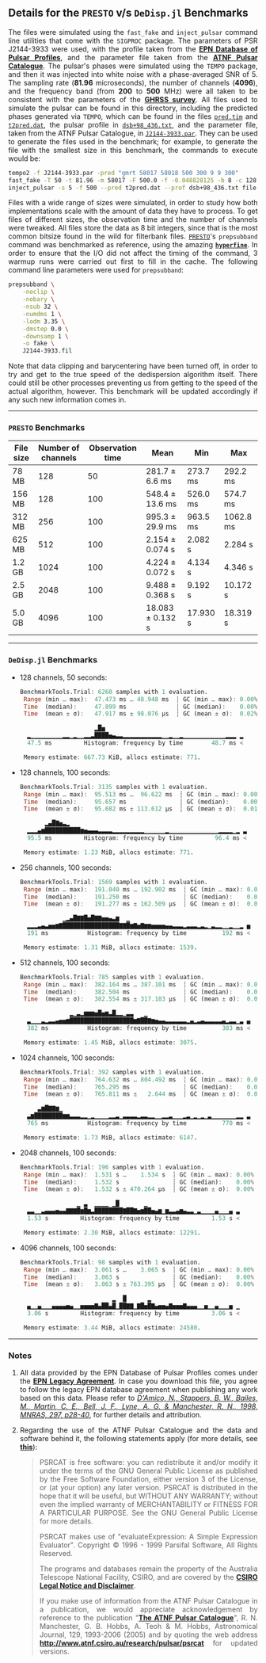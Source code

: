 ## Details for the `PRESTO` v/s `DeDisp.jl` Benchmarks

<div align="justify">

The files were simulated using the `fast_fake` and `inject_pulsar` command line
utilities that come with the `SIGPROC` package. The parameters of PSR J2144-3933
were used, with the profile taken from the [**EPN Database of Pulsar
Profiles**][epn], and the parameter file taken from the [**ATNF Pulsar
Catalogue**][atnf]. The pulsar's phases were simulated using the `TEMPO`
package, and then it was injected into white noise with a phase-averaged SNR of
5. The sampling rate (**81.96** microseconds), the number of channels
   (**4096**), and the frequency band (from **200** to **500** MHz) were all
   taken to be consistent with the parameters of the [**GHRSS survey**][ghrss].
   All files used to simulate the pulsar can be found in this directory,
   including the predicted phases generated via `TEMPO`, which can be found in
   the files [`pred.tim`](pred.tim) and [`t2pred.dat`](t2pred.dat), the pulsar
   profile in [`dsb+98_436.txt`](dsb+98_436.txt), and the parameter file, taken
   from the ATNF Pulsar Catalogue, in [`J2144-3933.par`](J2144-3933.par). They
   can be used to generate the files used in the benchmark; for example, to
   generate the file with the smallest size in this benchmark, the commands to
   execute would be:

```bash
tempo2 -f J2144-3933.par -pred "gmrt 58017 58018 500 300 9 9 300"
fast_fake -T 50 -t 81.96 -m 58017 -F 500.0 -f -0.048828125 -b 8 -c 128 >> noise.fil
inject_pulsar -s 5 -f 500 --pred t2pred.dat --prof dsb+98_436.txt file.fil > J2144-3933.fil
```

Files with a wide range of sizes were simulated, in order to study how both
implementations scale with the amount of data they have to process. To get files
of different sizes, the observation time and the number of channels were
tweaked. All files store the data as 8 bit integers, since that is the most
common bitsize found in the wild for filterbank files. [`PRESTO`][presto]'s
`prepsubband` command was benchmarked as reference, using the amazing
[**`hyperfine`**][hyperfine]. In order to ensure that the I/O did not affect the
timing of the command, 3 warmup runs were carried out first to fill in the
cache. The following command line parameters were used for `prepsubband`:

```bash
prepsubband \
    -noclip \
    -nobary \
    -nsub 32 \
    -numdms 1 \
    -lodm 3.35 \
    -dmstep 0.0 \
    -downsamp 1 \
    -o fake \
    J2144-3933.fil
```

Note that data clipping and barycentering have been turned off, in order to try
and get to the true speed of the dedispersion algorithm itself. There could
still be other processes preventing us from getting to the speed of the actual
algorithm, however. This benchmark will be updated accordingly if any such new
information comes in.

<hr style="border-width:5px"/>

### `PRESTO` Benchmarks

<div align="center">

|  File size  |  Number of channels  |  Observation time  |       Mean       |     Min    |    Max    |
|-------------|----------------------|--------------------|------------------|------------|-----------|
|     78 MB   |         128          |          50        |  281.7 ± 6.6 ms  |  273.7 ms  | 292.2 ms  |
|    156 MB   |         128          |         100        |  548.4 ± 13.6 ms |  526.0 ms  | 574.7 ms  |
|    312 MB   |         256          |         100        |  995.3 ± 29.9 ms |  963.5 ms  | 1062.8 ms |
|    625 MB   |         512          |         100        |  2.154 ± 0.074 s |  2.082 s   | 2.284 s   |
|    1.2 GB   |        1024          |         100        |  4.224 ± 0.072 s |  4.134 s   | 4.346 s   |
|    2.5 GB   |        2048          |         100        |  9.488 ± 0.368 s |  9.192 s   | 10.172 s  |
|    5.0 GB   |        4096          |         100        | 18.083 ± 0.132 s |  17.930 s  | 18.319 s  |

</div>

<hr style="border-width:5px"/>

### `DeDisp.jl` Benchmarks

* 128 channels, 50 seconds:

    ```julia
    BenchmarkTools.Trial: 6260 samples with 1 evaluation.
     Range (min … max):  47.473 ms … 48.948 ms  ┊ GC (min … max): 0.00% … 1.52%
     Time  (median):     47.899 ms              ┊ GC (median):    0.00%
     Time  (mean ± σ):   47.917 ms ± 98.076 μs  ┊ GC (mean ± σ):  0.02% ± 0.17%

                         ▂█▅                                       
      ▂▁▁▁▁▁▁▁▁▁▂▂▁▂▁▁▂▂▃████▅▄▃▃▂▂▂▂▂▂▂▂▂▂▂▁▁▂▁▁▂▁▁▁▁▁▁▁▁▁▁▁▁▂▂▂ ▂
      47.5 ms         Histogram: frequency by time        48.7 ms <

     Memory estimate: 667.73 KiB, allocs estimate: 771.
     ```

* 128 channels, 100 seconds:

    ```julia
    BenchmarkTools.Trial: 3135 samples with 1 evaluation.
     Range (min … max):  95.513 ms …  96.622 ms  ┊ GC (min … max): 0.00% … 0.74%
     Time  (median):     95.657 ms               ┊ GC (median):    0.00%
     Time  (mean ± σ):   95.682 ms ± 113.612 μs  ┊ GC (mean ± σ):  0.01% ± 0.09%

           ▂▄█▇▅▃▂                                                  
      ▂▂▂▄▆██████████▆▅▄▄▄▃▃▃▃▂▂▂▂▂▂▂▂▂▁▁▁▁▁▁▂▁▁▁▁▁▁▁▁▁▁▁▁▁▁▂▂▂▂▁▂ ▃
      95.5 ms         Histogram: frequency by time         96.4 ms <

     Memory estimate: 1.23 MiB, allocs estimate: 771.
     ```

* 256 channels, 100 seconds:

    ```julia
    BenchmarkTools.Trial: 1569 samples with 1 evaluation.
     Range (min … max):  191.040 ms … 192.902 ms  ┊ GC (min … max): 0.00% … 0.75%
     Time  (median):     191.250 ms               ┊ GC (median):    0.00%
     Time  (mean ± σ):   191.277 ms ± 162.509 μs  ┊ GC (mean ± σ):  0.01% ± 0.07%

                ▁▂▄█▇▇█▅█▇▇▅▅▄▃▆  ▁                                  
      ▂▂▂▃▄▃▅▅▆▇████████████████▇▇█▆▇▅▇▆▆▅▅▅▅▄▄▃▃▃▂▃▃▃▂▃▂▁▃▂▂▁▁▂▁▁▂ ▅
      191 ms           Histogram: frequency by time          192 ms <

     Memory estimate: 1.31 MiB, allocs estimate: 1539.
     ```

* 512 channels, 100 seconds:

    ```julia
    BenchmarkTools.Trial: 785 samples with 1 evaluation.
     Range (min … max):  382.164 ms … 387.101 ms  ┊ GC (min … max): 0.00% … 1.04%
     Time  (median):     382.504 ms               ┊ GC (median):    0.00%
     Time  (mean ± σ):   382.554 ms ± 317.183 μs  ┊ GC (mean ± σ):  0.00% ± 0.07%

                  ▂▁▃▂▆▆▆▅█▅▆▃█▂▂▁▃▃   ▁                             
      ▃▁▁▁▃▂▃▃▄▅▅▆██████████████████▆▇██▇▆▅▄▄▃▃▃▃▃▃▂▄▂▃▄▃▃▃▃▃▄▂▃▃▁▃ ▄
      382 ms           Histogram: frequency by time          383 ms <

     Memory estimate: 1.45 MiB, allocs estimate: 3075.
     ```

* 1024 channels, 100 seconds:

    ```julia
    BenchmarkTools.Trial: 392 samples with 1 evaluation.
     Range (min … max):  764.632 ms … 804.492 ms  ┊ GC (min … max): 0.00% … 0.00%
     Time  (median):     765.295 ms               ┊ GC (median):    0.00%
     Time  (mean ± σ):   765.811 ms ±   2.644 ms  ┊ GC (mean ± σ):  0.01% ± 0.15%

         ▃▆█▇▇▆▁                                                     
      ▃▆████████▆▆▃▃▃▂▂▁▂▁▁▁▁▂▂▃▁▃▃▃▃▂▃▃▂▂▁▁▂▂▃▁▁▁▂▃▁▂▁▂▁▃▁▁▁▁▁▁▁▂▂ ▃
      765 ms           Histogram: frequency by time          770 ms <

     Memory estimate: 1.73 MiB, allocs estimate: 6147.
    ```
* 2048 channels, 100 seconds:

    ```julia
    BenchmarkTools.Trial: 196 samples with 1 evaluation.
     Range (min … max):  1.531 s …    1.534 s  ┊ GC (min … max): 0.00% … 0.00%
     Time  (median):     1.532 s               ┊ GC (median):    0.00%
     Time  (mean ± σ):   1.532 s ± 470.264 μs  ┊ GC (mean ± σ):  0.00% ± 0.00%

                    ▁ ▃  ▁▁▁▁ ▁█       ▁                          
      ▃▃▁▁▃▄▄▄▅▄▄▇▇▇█▆█▆▃████████▇██▇▅▆██▅▄▆▁▆▃▃▄▆▄▃▃▁▃▁▁▁▁▄▁▁▁▄ ▃
      1.53 s         Histogram: frequency by time         1.53 s <

     Memory estimate: 2.30 MiB, allocs estimate: 12291.
    ```
* 4096 channels, 100 seconds:

    ```julia
    BenchmarkTools.Trial: 98 samples with 1 evaluation.
     Range (min … max):  3.061 s …    3.065 s  ┊ GC (min … max): 0.00% … 0.00%
     Time  (median):     3.063 s               ┊ GC (median):    0.00%
     Time  (mean ± σ):   3.063 s ± 763.395 μs  ┊ GC (mean ± σ):  0.00% ± 0.00%

                              ▂  █      ▂                         
      ▄▁▁▄▁▁▁▄▄▄▄▅▄▁▁▅▅▅▅▇▄██▄█▁██▇▇▁▇█▅█▇▄▅▅▄▇▅▅▅▇▄▄▄▁▁▅▁▁▄▁▁▁▅ ▁
      3.06 s         Histogram: frequency by time         3.06 s <

     Memory estimate: 3.44 MiB, allocs estimate: 24580.
     ```

<hr style="border-width:5px"/>

### Notes

1. All data provided by the EPN Database of Pulsar Profiles comes under the
[**EPN Legacy Agreement**][epn_legacy_agreement]. In case you download this file, you
agree to follow the legacy EPN database agreement when publishing any work based on
this data. Please refer to [*D'Amico, N., Stappers, B. W., Bailes, M., Martin, C. E.,
Bell, J. F., Lyne, A. G. & Manchester, R. N., 1998, MNRAS, 297, p28-40*][prof_paper],
for further details and attribution.

2. Regarding the use of the ATNF Pulsar Catalogue and the data and software behind it, the
following statements apply (for more details, see [**this**][psrcat_download]):

    > PSRCAT is free software: you can redistribute it and/or modify it under the terms of the
    GNU General Public License as published by the Free Software Foundation, either version 3
    of the License, or (at your option) any later version. PSRCAT is distributed in the hope that
    it will be useful, but WITHOUT ANY WARRANTY; without even the implied warranty of MERCHANTABILITY
    or FITNESS FOR A PARTICULAR PURPOSE. See the GNU General Public License for more details.
    >
    > PSRCAT makes use of "evaluateExpression: A Simple Expression Evaluator". Copyright &copy; 1996 -
    1999 Parsifal Software, All Rights Reserved.
    >
    > The programs and databases remain the property of the Australia Telescope National Facility,
    CSIRO, and are covered by the [**CSIRO Legal Notice and Disclaimer**][csiro_legal_notice].
    >
    > If you make use of information from the ATNF Pulsar Catalogue in a publication, we would appreciate
    acknowledgement by reference to the publication "[**The ATNF Pulsar Catalogue**][atnf_paper]", R. N.
    Manchester, G. B. Hobbs, A. Teoh & M. Hobbs, Astronomical Journal, 129, 1993-2006 (2005) and by quoting
    the web address **http://www.atnf.csiro.au/research/pulsar/psrcat** for updated versions.

</div>

[epn]: http://www.epta.eu.org/epndb
[presto]: https://github.com/scottransom/presto
[hyperfine]: https://github.com/sharkdp/hyperfine
[atnf]: https://www.atnf.csiro.au/people/pulsar/psrcat
[ghrss]: http://www.ncra.tifr.res.in/~bhaswati/GHRSS.html
[prof_paper]: https://doi.org/10.1046/j.1365-8711.1998.01397.x
[atnf_paper]: http://adsabs.harvard.edu/abs/2005AJ....129.1993M
[csiro_legal_notice]: http://www.csiro.au/en/About/Footer/Legal-notice
[epn_legacy_agreement]: http://www.epta.eu.org/epndb/about.html#epn-legacy
[psrcat_download]: http://www.atnf.csiro.au/research/pulsar/psrcat/download.html
